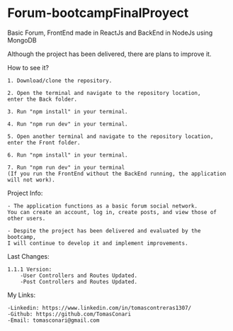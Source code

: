 # Forum-bootcampFinalProyect
Basic Forum, FrontEnd made in ReactJs and BackEnd in NodeJs using MongoDB

Although the project has been delivered, there are plans to improve it.

How to see it?

    1. Download/clone the repository.
    
    2. Open the terminal and navigate to the repository location, 
    enter the Back folder.
    
    3. Run "npm install" in your terminal.
    
    4. Run "npm run dev" in your terminal.

    5. Open another terminal and navigate to the repository location, 
    enter the Front folder.

    6. Run "npm install" in your terminal.
    
    7. Run "npm run dev" in your terminal 
    (If you run the FrontEnd without the BackEnd running, the application will not work).

Project Info:

    - The application functions as a basic forum social network.
    You can create an account, log in, create posts, and view those of other users.
    
    - Despite the project has been delivered and evaluated by the bootcamp, 
    I will continue to develop it and implement improvements.

Last Changes:

    1.1.1 Version:
        -User Controllers and Routes Updated.
        -Post Controllers and Routes Updated.

My Links:

    -Linkedin: https://www.linkedin.com/in/tomascontreras1307/
    -Github: https://github.com/TomasConari
    -Email: tomasconari@gmail.com
    
